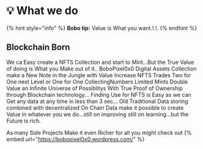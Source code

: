 # 💡 What we do

{% hint style="info" %}
**Bobo tip:** Value is What you want.!.!.
{% endhint %}

## Blockchain Born

We ca Easy create a NFTS Collection and start to Mint...But the True Value of doing is What you Make out of it..
BoboPixel0x0 Digital Assets Collection make a New Note in the Jungle with Value Increase NFTS Trades Two for One next Level or One for One CollectingNumbers Limited Mints Double Value an Infinite Universe of Possiblitys With True Proof of Ownership through Blockchain technology... Finding Use for NFTS is Easy as we can Get any data at any time in less than 3 sec... Old Traditional Data storing combined with decentralized On Chain Data make it possible to create Value in whatever you we do...still on improving still on learning...but the Future is rich.


As many Side Projects Make it even Richer for all you might check out
{% embed url="https://bobopixel0x0.wordpress.com/" %}
